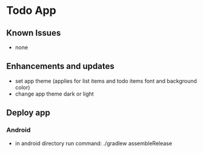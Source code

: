# Todo App

## Known Issues

- none

## Enhancements and updates

- set app theme (applies for list items and todo items font and background color)
- change app theme dark or light

## Deploy app

### Android

- in android directory run command: ./gradlew assembleRelease
